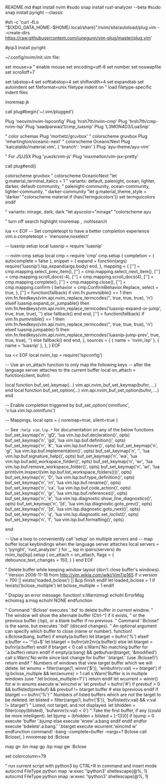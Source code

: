 README.md
#apt install nvim
#sudo snap install rust-analyzer --beta
#sudo snap install pyright --classic

#sh -c 'curl -fLo "${XDG_DATA_HOME:-$HOME/.local/share}"/nvim/site/autoload/plug.vim --create-dirs \
       https://raw.githubusercontent.com/junegunn/vim-plug/master/plug.vim'

#pip3 install pyright

~/.config/nvim/init.vim file:

set mouse=a  " enable mouse
set encoding=utf-8
set number
set noswapfile
set scrolloff=7

set tabstop=4
set softtabstop=4
set shiftwidth=4
set expandtab
set autoindent
set fileformat=unix
filetype indent on      " load filetype-specific indent files

inoremap jk <esc>


call plug#begin('~/.vim/plugged')

Plug 'neovim/nvim-lspconfig'
Plug 'hrsh7th/nvim-cmp'
Plug 'hrsh7th/cmp-nvim-lsp'
Plug 'saadparwaiz1/cmp_luasnip'
Plug 'L3MON4D3/LuaSnip'


" color schemas
Plug 'morhetz/gruvbox'  " colorscheme gruvbox
Plug 'mhartington/oceanic-next'  " colorscheme OceanicNext
Plug 'kaicataldo/material.vim', { 'branch': 'main' }
Plug 'ayu-theme/ayu-vim'

" For JS/JSX
Plug 'yuezk/vim-js'
Plug 'maxmellon/vim-jsx-pretty'

call plug#end()


colorscheme gruvbox
" colorscheme OceanicNext
"let g:material_terminal_italics = 1
" variants: default, palenight, ocean, lighter, darker, default-community,
"           palenight-community, ocean-community, lighter-community,
"           darker-community
"let g:material_theme_style = 'darker'
"colorscheme material
if (has('termguicolors'))
  set termguicolors
endif

" variants: mirage, dark, dark
"let ayucolor="mirage"
"colorscheme ayu



" turn off search highlight
nnoremap ,<space> :nohlsearch<CR>



lua << EOF
-- Set completeopt to have a better completion experience
vim.o.completeopt = 'menuone,noselect'

-- luasnip setup
local luasnip = require 'luasnip'

-- nvim-cmp setup
local cmp = require 'cmp'
cmp.setup {
  completion = {
    autocomplete = false
  },
  snippet = {
    expand = function(args)
      require('luasnip').lsp_expand(args.body)
    end,
  },
  mapping = {
    ['<C-p>'] = cmp.mapping.select_prev_item(),
    ['<C-n>'] = cmp.mapping.select_next_item(),
    ['<C-d>'] = cmp.mapping.scroll_docs(-4),
    ['<C-f>'] = cmp.mapping.scroll_docs(4),
    ['<C-Space>'] = cmp.mapping.complete(),
    ['<C-e>'] = cmp.mapping.close(),
    ['<CR>'] = cmp.mapping.confirm {
      behavior = cmp.ConfirmBehavior.Replace,
      select = true,
    },
    ['<Tab>'] = function(fallback)
      if vim.fn.pumvisible() == 1 then
        vim.fn.feedkeys(vim.api.nvim_replace_termcodes('<C-n>', true, true, true), 'n')
      elseif luasnip.expand_or_jumpable() then
        vim.fn.feedkeys(vim.api.nvim_replace_termcodes('<Plug>luasnip-expand-or-jump', true, true, true), '')
      else
        fallback()
      end
    end,
    ['<S-Tab>'] = function(fallback)
      if vim.fn.pumvisible() == 1 then
        vim.fn.feedkeys(vim.api.nvim_replace_termcodes('<C-p>', true, true, true), 'n')
      elseif luasnip.jumpable(-1) then
        vim.fn.feedkeys(vim.api.nvim_replace_termcodes('<Plug>luasnip-jump-prev', true, true, true), '')
      else
        fallback()
      end
    end,
  },
  sources = {
    { name = 'nvim_lsp' },
    { name = 'luasnip' },
  },
}
EOF




lua << EOF
local nvim_lsp = require('lspconfig')

-- Use an on_attach function to only map the following keys
-- after the language server attaches to the current buffer
local on_attach = function(client, bufnr)

  local function buf_set_keymap(...) vim.api.nvim_buf_set_keymap(bufnr, ...) end
  local function buf_set_option(...) vim.api.nvim_buf_set_option(bufnr, ...) end

  -- Enable completion triggered by <c-x><c-o>
  buf_set_option('omnifunc', 'v:lua.vim.lsp.omnifunc')

  -- Mappings.
  local opts = { noremap=true, silent=true }

  -- See `:help vim.lsp.*` for documentation on any of the below functions
  buf_set_keymap('n', 'gD', '<cmd>lua vim.lsp.buf.declaration()<CR>', opts)
  buf_set_keymap('n', 'gd', '<cmd>lua vim.lsp.buf.definition()<CR>', opts)
  buf_set_keymap('n', 'K', '<cmd>lua vim.lsp.buf.hover()<CR>', opts)
  buf_set_keymap('n', 'gi', '<cmd>lua vim.lsp.buf.implementation()<CR>', opts)
  buf_set_keymap('n', '<C-k>', '<cmd>lua vim.lsp.buf.signature_help()<CR>', opts)
  buf_set_keymap('n', '<space>wa', '<cmd>lua vim.lsp.buf.add_workspace_folder()<CR>', opts)
  buf_set_keymap('n', '<space>wr', '<cmd>lua vim.lsp.buf.remove_workspace_folder()<CR>', opts)
  buf_set_keymap('n', '<space>wl', '<cmd>lua print(vim.inspect(vim.lsp.buf.list_workspace_folders()))<CR>', opts)
  buf_set_keymap('n', '<space>D', '<cmd>lua vim.lsp.buf.type_definition()<CR>', opts)
  buf_set_keymap('n', '<space>rn', '<cmd>lua vim.lsp.buf.rename()<CR>', opts)
  buf_set_keymap('n', '<space>ca', '<cmd>lua vim.lsp.buf.code_action()<CR>', opts)
  buf_set_keymap('n', 'gr', '<cmd>lua vim.lsp.buf.references()<CR>', opts)
  buf_set_keymap('n', '<space>e', '<cmd>lua vim.lsp.diagnostic.show_line_diagnostics()<CR>', opts)
  buf_set_keymap('n', '[d', '<cmd>lua vim.lsp.diagnostic.goto_prev()<CR>', opts)
  buf_set_keymap('n', ']d', '<cmd>lua vim.lsp.diagnostic.goto_next()<CR>', opts)
  buf_set_keymap('n', '<space>q', '<cmd>lua vim.lsp.diagnostic.set_loclist()<CR>', opts)
  buf_set_keymap('n', '<space>f', '<cmd>lua vim.lsp.buf.formatting()<CR>', opts)

end

-- Use a loop to conveniently call 'setup' on multiple servers and
-- map buffer local keybindings when the language server attaches
local servers = { 'pyright', 'rust_analyzer' }
for _, lsp in ipairs(servers) do
  nvim_lsp[lsp].setup {
    on_attach = on_attach,
    flags = {
      debounce_text_changes = 150,
    }
  }
end
EOF



" Delete buffer while keeping window layout (don't close buffer's windows).
" Version 2008-11-18 from http://vim.wikia.com/wiki/VimTip165
if v:version < 700 || exists('loaded_bclose') || &cp
  finish
endif
let loaded_bclose = 1
if !exists('bclose_multiple')
  let bclose_multiple = 1
endif

" Display an error message.
function! s:Warn(msg)
  echohl ErrorMsg
  echomsg a:msg
  echohl NONE
endfunction

" Command ':Bclose' executes ':bd' to delete buffer in current window.
" The window will show the alternate buffer (Ctrl-^) if it exists,
" or the previous buffer (:bp), or a blank buffer if no previous.
" Command ':Bclose!' is the same, but executes ':bd!' (discard changes).
" An optional argument can specify which buffer to close (name or number).
function! s:Bclose(bang, buffer)
  if empty(a:buffer)
    let btarget = bufnr('%')
  elseif a:buffer =~ '^\d\+$'
    let btarget = bufnr(str2nr(a:buffer))
  else
    let btarget = bufnr(a:buffer)
  endif
  if btarget < 0
    call s:Warn('No matching buffer for '.a:buffer)
    return
  endif
  if empty(a:bang) && getbufvar(btarget, '&modified')
    call s:Warn('No write since last change for buffer '.btarget.' (use :Bclose!)')
    return
  endif
  " Numbers of windows that view target buffer which we will delete.
  let wnums = filter(range(1, winnr('$')), 'winbufnr(v:val) == btarget')
  if !g:bclose_multiple && len(wnums) > 1
    call s:Warn('Buffer is in multiple windows (use ":let bclose_multiple=1")')
    return
  endif
  let wcurrent = winnr()
  for w in wnums
    execute w.'wincmd w'
    let prevbuf = bufnr('#')
    if prevbuf > 0 && buflisted(prevbuf) && prevbuf != btarget
      buffer #
    else
      bprevious
    endif
    if btarget == bufnr('%')
      " Numbers of listed buffers which are not the target to be deleted.
      let blisted = filter(range(1, bufnr('$')), 'buflisted(v:val) && v:val != btarget')
      " Listed, not target, and not displayed.
      let bhidden = filter(copy(blisted), 'bufwinnr(v:val) < 0')
      " Take the first buffer, if any (could be more intelligent).
      let bjump = (bhidden + blisted + [-1])[0]
      if bjump > 0
        execute 'buffer '.bjump
      else
        execute 'enew'.a:bang
      endif
    endif
  endfor
  execute 'bdelete'.a:bang.' '.btarget
  execute wcurrent.'wincmd w'
endfunction
command! -bang -complete=buffer -nargs=? Bclose call <SID>Bclose(<q-bang>, <q-args>)
nnoremap <silent> <Leader>bd :Bclose<CR>


map gn :bn<cr>
map gp :bp<cr>
map gw :Bclose<cr>

set colorcolumn=79

" run current script with python3 by CTRL+R in command and insert mode
autocmd FileType python map <buffer> <C-r> :w<CR>:exec '!python3' shellescape(@%, 1)<CR>
autocmd FileType python imap <buffer> <C-r> <esc>:w<CR>:exec '!python3' shellescape(@%, 1)<CR>
